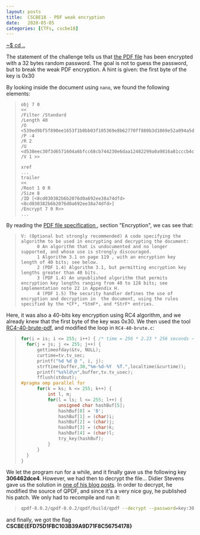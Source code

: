 ```yaml
---
layout: posts
title:  CSCBE18 - PDF weak encryption
date:   2020-05-05
categories: [CTFs, cscbe18]
---
```


[~$ cd ..](../)

The statement of the challenge tells us that [the PDF file](/assets/res/CTFs/cscbe18/pdf_weak_enc/do_not_use_weak_encryption.pdf) has been encrypted with a 32 bytes random password. The goal is not to guess the password, but
to break the weak PDF encryption. A hint is given: the first byte of the key is 0x30

By looking inside the document using `nano`, we found the following elements:
> ```
>obj 7 0
><<
>/Filter /Standard
>/Length 40
>/O <539ed9bf5f890ee1653f1b0bb03f105369e8b62770ff880b3d1869e52a094a5d>
>/P -4
>/R 2
>/U <d538eec30f3d6571604a6bfcc68cb744230e6daa12482299a0a9816a81cccb4c>
>/V 1 >>
>
>xref
>...
>trailer
><<
>/Root 1 0 R
>/Size 8
>/ID [<8cd030382b6b2076d0a692ee38a74dfd><8cd030382b6b2076d0a692ee38a74dfd>]
>/Encrypt 7 0 R>>
>...
> ```

By reading the [PDF file specification ](https://www.adobe.com/content/dam/acom/en/devnet/acrobat/pdfs/pdf_reference_1-7.pdf), section "Encryption", we cas see that:
> ```
> V: (Optional but strongly recommended) A code specifying the algorithm to be used in encrypting and decrypting the document:
>		0 An algorithm that is undocumented and no longer supported, and whose use is strongly discouraged.
>		1 Algorithm 3.1 on page 119 , with an encryption key length of 40 bits; see below.
>		2 (PDF 1.4) Algorithm 3.1, but permitting encryption key lengths greater than 40 bits.
>		3 (PDF 1.4) An unpublished algorithm that permits encryption key lengths ranging from 40 to 128 bits; see  implementation note 22 in Appendix H.
>		4 (PDF 1.5) The security handler defines the use of encryption and decryption in  the document, using the rules specified by the *CF*, *StmF*, and *StrF* entries.
> ```

Here, it was also a 40-bits key encryption using RC4 algorithm, and we already knew that the first byte of the key was 0x30.
We then used the tool [RC4-40-brute-pdf](https://github.com/kholia/RC4-40-brute-pdf), and modified the loop in `RC4-40-brute.c`:

> ```c
>for(i = is; i <= 255; i++) { /* time = 256 * 2.23 * 256 seconds ~= 40.6 hours ~= 1.7 days days */
>	for(j = js; j <= 255; j++) {
>		gettimeofday(&tv, NULL);
>		curtime=tv.tv_sec;
>		printf("%d %d @ ", i, j);
>		strftime(buffer,30,"%m-%d-%Y  %T.",localtime(&curtime));
>		printf("%s%ld\n",buffer,tv.tv_usec);
>		fflush(stdout);
>#pragma omp parallel for
>		for(k = ks; k <= 255; k++) {
>			int l, m;
>			for(l = ls; l <= 255; l++) {
>				unsigned char hashBuf[5];
>				hashBuf[0] = '0';
>				hashBuf[1] = (char)i;
>				hashBuf[2] = (char)j;
>				hashBuf[3] = (char)k;
>				hashBuf[4] = (char)l;
>				try_key(hashBuf);
>			}
>		}
>	}
>}
> ```

We let the program run for a while, and it finally gave us the following key **306462dce4**. However, we had then to decrypt the file...
Didier Stevens gave us the solution in [one of his blog posts](https://blog.didierstevens.com/2017/12/28/cracking-encrypted-pdfs-part-3/). In order to
decrypt, he modified the source of QPDF, and since it's a very nice guy, he published his patch. We only had to recompile and run it:

> ```bash
> qpdf-8.0.2/qpdf-8.0.2/qpdf/build/qpdf --decrypt --password=key:306462dce4 do_not_use_weak_encryption.pdf out.pdf
> ```

and finally, we got the flag **CSCBE{EFD75D1FBC103B39A9D71F8C56754178}**
